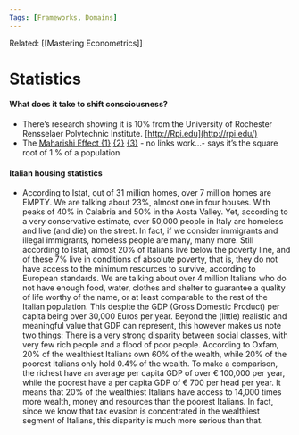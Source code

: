 ```yaml
---
Tags: [Frameworks, Domains]
---
```

Related: [[Mastering Econometrics]]
# Statistics

#### What does it take to shift consciousness?
- There’s research showing it is 10% from the University of Rochester Rensselaer Polytechnic Institute. [http://Rpi.edu](http://rpi.edu/)
- The [Maharishi Effect ](https://www.mum.edu/about-mum/consciousness-based-education/tm-research/maharishi-effect%20)[{1}](https://www.mum.edu/about-mum/consciousness-based-education/tm-research/maharishi-effect/Summary-of-13-Published-Studies) [{2}](https://www.mum.edu/about-mum/consciousness-based-education/tm-research/maharishi-effect) [{3}](https://www.mum.edu/about-mum/consciousness-based-education/tm-research/maharishi-effect/Summary-of-13-Published-Studies) - no links work...- says it’s the square root of 1 % of a population

#### Italian housing statistics
- According to Istat, out of 31 million homes, over 7 million homes are EMPTY. We are talking about 23%, almost one in four houses. With peaks of 40% in Calabria and 50% in the Aosta Valley. Yet, according to a very conservative estimate, over 50,000 people in Italy are homeless and live (and die) on the street. In fact, if we consider immigrants and illegal immigrants, homeless people are many, many more. Still according to Istat, almost 20% of Italians live below the poverty line, and of these 7% live in conditions of absolute poverty, that is, they do not have access to the minimum resources to survive, according to European standards. We are talking about over 4 million Italians who do not have enough food, water, clothes and shelter to guarantee a quality of life worthy of the name, or at least comparable to the rest of the Italian population. This despite the GDP (Gross Domestic Product) per capita being over 30,000 Euros per year. Beyond the (little) realistic and meaningful value that GDP can represent, this however makes us note two things: There is a very strong disparity between social classes, with very few rich people and a flood of poor people. According to Oxfam, 20% of the wealthiest Italians own 60% of the wealth, while 20% of the poorest Italians only hold 0.4% of the wealth. To make a comparison, the richest have an average per capita GDP of over € 100,000 per year, while the poorest have a per capita GDP of € 700 per head per year. It means that 20% of the wealthiest Italians have access to 14,000 times more wealth, money and resources than the poorest Italians. In fact, since we know that tax evasion is concentrated in the wealthiest segment of Italians, this disparity is much more serious than that.
